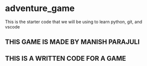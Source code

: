 # adventure_game
This is the starter code that we will be using to learn python, git, and vscode
## THIS GAME IS MADE BY MANISH PARAJULI
## THIS IS A WRITTEN CODE FOR A GAME
